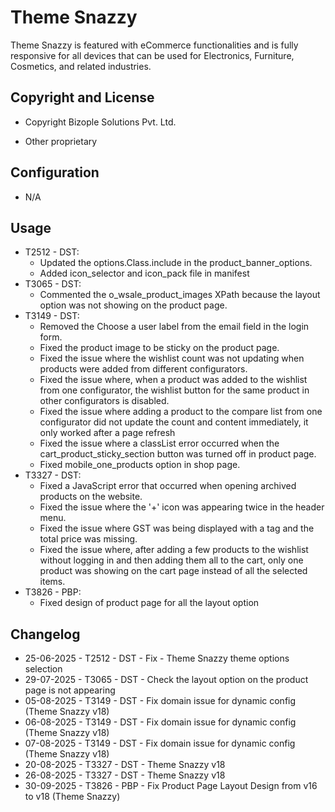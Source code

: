 Theme Snazzy
===============
Theme Snazzy is featured with eCommerce functionalities and is fully responsive for all devices that can be used for Electronics, Furniture, Cosmetics, and related industries.

Copyright and License
---------------------
* Copyright Bizople Solutions Pvt. Ltd.

* Other proprietary

Configuration
-------------
* N/A

Usage
-----
* T2512 - DST:
    - Updated the options.Class.include in the product_banner_options.
    - Added icon_selector and icon_pack file in manifest 
* T3065 - DST:
    - Commented the o_wsale_product_images XPath because the layout option was not showing on the product page.
* T3149 - DST:
    - Removed the Choose a user label from the email field in the login form.
    - Fixed the product image to be sticky on the product page.
    - Fixed the issue where the wishlist count was not updating when products were added from different configurators.
    - Fixed the issue where, when a product was added to the wishlist from one configurator, the wishlist button for the same product in other configurators is disabled.
    - Fixed the issue where adding a product to the compare list from one configurator did not update the count and content immediately, it only worked after a page refresh
    - Fixed the issue where a classList error occurred when the cart_product_sticky_section button was turned off in product page.
    - Fixed mobile_one_products option in shop page.
* T3327 - DST:
    - Fixed a JavaScript error that occurred when opening archived products on the website.
    - Fixed the issue where the '+' icon was appearing twice in the header menu.
    - Fixed the issue where GST was being displayed with a tag and the total price was missing.
    - Fixed the issue where, after adding a few products to the wishlist without logging in and then adding them all to the cart, only one product was showing on the cart page instead of all the selected items.
* T3826 - PBP:
    - Fixed design of product page for all the layout option

Changelog
---------
* 25-06-2025 - T2512 - DST - Fix - Theme Snazzy theme options selection
* 29-07-2025 - T3065 - DST - Check the layout option on the product page is not appearing 
* 05-08-2025 - T3149 - DST - Fix domain issue for dynamic config (Theme Snazzy v18)
* 06-08-2025 - T3149 - DST - Fix domain issue for dynamic config (Theme Snazzy v18)
* 07-08-2025 - T3149 - DST - Fix domain issue for dynamic config (Theme Snazzy v18)
* 20-08-2025 - T3327 - DST - Theme Snazzy v18
* 26-08-2025 - T3327 - DST - Theme Snazzy v18
* 30-09-2025 - T3826 - PBP - Fix Product Page Layout Design from v16 to v18 (Theme Snazzy)